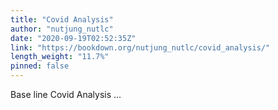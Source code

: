 ```yaml
---
title: "Covid Analysis"
author: "nutjung_nutlc"
date: "2020-09-19T02:52:35Z"
link: "https://bookdown.org/nutjung_nutlc/covid_analysis/"
length_weight: "11.7%"
pinned: false
---
```


Base line Covid Analysis ...
